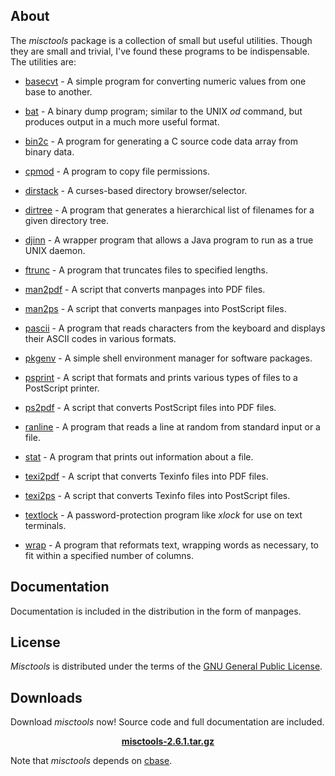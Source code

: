 ## About

The *misctools* package is a collection of small but useful
utilities. Though they are small and trivial, I've found these
programs to be indispensable. The utilities are:

* [basecvt](./manuals/basecvt.pdf) -
A simple program for converting numeric values from one base
to another.

* [bat](./manuals/bat.pdf) -
A binary dump program; similar to the UNIX *od*
command, but produces output in a much more useful format.

* [bin2c](./manuals/bin2c.pdf) -
A program for generating a C source code data array from binary data.

* [cpmod](./manuals/cpmod.pdf) -
A program to copy file permissions.

* [dirstack](./manuals/dirstack.pdf) -
A curses-based directory browser/selector.

* [dirtree](./manuals/dirtree.pdf) -
A program that generates a hierarchical list of filenames for a given
directory tree.

* [djinn](./manuals/djinn.pdf) -
A wrapper program that allows a Java program to run as a true UNIX
daemon.

* [ftrunc](./manuals/ftrunc.pdf) -
A program that truncates files to specified lengths.

* [man2pdf](./manuals/man2pdf.pdf) -
A script that converts manpages into PDF files.

* [man2ps](./manuals/man2ps.pdf) -
A script that converts manpages into PostScript files.

* [pascii](./manuals/pascii.pdf) -
A program that reads characters from the keyboard and displays their
ASCII codes in various formats.

* [pkgenv](./manuals/pkgenv.pdf) -
A simple shell environment manager for software packages.

* [psprint](./manuals/psprint.pdf) -
A script that formats and prints various types of files to a
PostScript printer.

* [ps2pdf](./manuals/ps2pdf.pdf) -
A script that converts PostScript files into PDF files.

* [ranline](./manuals/ranline.pdf) -
A program that reads a line at random from standard input or a file.

* [stat](./manuals/stat.pdf) -
A program that prints out information about a file.

* [texi2pdf](./manuals/texi2pdf.pdf) -
A script that converts Texinfo files into PDF files.

* [texi2ps](./manuals/texi2ps.pdf) -
A script that converts Texinfo files into PostScript files.

* [textlock](./manuals/textlock.pdf) -
A password-protection program like *xlock* for use on text terminals.

* [wrap](./manuals/wrap.pdf) -
A program that reformats text, wrapping words as necessary, to fit
within a specified number of columns.

## Documentation

Documentation is included in the distribution in the form of manpages.

## License


*Misctools* is distributed under the terms of the [GNU General 
Public License](http://www.gnu.org/licenses/gpl.html).

## Downloads

Download *misctools* now! Source code and full documentation are 
included.

<center>
<a href="dist/misctools-2.6.1.tar.gz"><b>misctools-2.6.1.tar.gz</b></a>
</center>

Note that *misctools* depends on [cbase](https://hyperrealm.github.io/cbase/).

